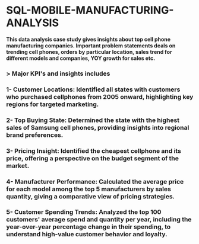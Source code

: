 # SQL-MOBILE-MANUFACTURING-ANALYSIS
**This data analysis case study gives insights about top cell phone manufacturing companies. Important problem statements deals on trending cell phones, orders by particular location, sales trend for different models and companies, YOY growth for sales etc.**
### > Major KPI's and insights includes
### 1- Customer Locations: Identified all states with customers who purchased cellphones from 2005 onward, highlighting key regions for targeted marketing.
### 2- Top Buying State: Determined the state with the highest sales of Samsung cell phones, providing insights into regional brand preferences.
### 3- Pricing Insight: Identified the cheapest cellphone and its price, offering a perspective on the budget segment of the market.
### 4- Manufacturer Performance: Calculated the average price for each model among the top 5 manufacturers by sales quantity, giving a comparative view of pricing strategies.
### 5- Customer Spending Trends: Analyzed the top 100 customers' average spend and quantity per year, including the year-over-year percentage change in their spending, to understand high-value customer behavior and loyalty.


